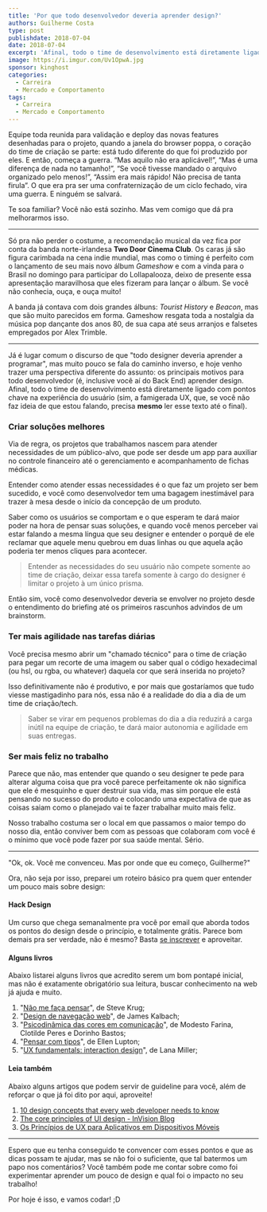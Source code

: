 ```yaml
---
title: 'Por que todo desenvolvedor deveria aprender design?'
authors: Guilherme Costa
type: post
publishdate: 2018-07-04
date: 2018-07-04
excerpt: 'Afinal, todo o time de desenvolvimento está diretamente ligado com pontos chave na experiência do usuário.'
image: https://i.imgur.com/Uv1OpwA.jpg
sponsor: kinghost
categories:
  - Carreira
  - Mercado e Comportamento
tags:
  - Carreira
  - Mercado e Comportamento
---
```


Equipe toda reunida para validação e deploy das novas features desenhadas para o
projeto, quando a janela do browser poppa, o coração do time de criação se
parte: está tudo diferente do que foi produzido por eles. E então, começa a
guerra. “Mas aquilo não era aplicável!”, “Mas é uma diferença de nada no
tamanho!”, “Se você tivesse mandado o arquivo organizado pelo menos!”, “Assim
era mais rápido! Não precisa de tanta firula”. O que era pra ser uma
confraternização de um ciclo fechado, vira uma guerra. E ninguém se salvará.

Te soa familiar? Você não está sozinho. Mas vem comigo que dá pra melhorarmos
isso.

*****

Só pra não perder o costume, a recomendação musical da vez fica por conta da
banda norte-irlandesa **Two Door Cinema Club**. Os caras já são figura carimbada
na cena indie mundial, mas como o timing é perfeito com o lançamento de seu mais
novo álbum *Gameshow* e com a vinda para o Brasil no domingo para participar do
Lollapalooza, deixo de presente essa apresentação maravilhosa que eles fizeram
para lançar o álbum. Se você não conhecia, ouça, e ouça muito!

A banda já contava com dois grandes álbuns: *Tourist History* e *Beacon*, mas
que são muito parecidos em forma. Gameshow resgata toda a nostalgia da música
pop dançante dos anos 80, de sua capa até seus arranjos e falsetes empregados
por Alex Trimble.

*****

Já é lugar comum o discurso de que "todo designer deveria aprender a programar",
mas muito pouco se fala do caminho inverso, e hoje venho trazer uma perspectiva
diferente do assunto: os principais motivos para todo desenvolvedor (é,
inclusive você aí do Back End) aprender design. Afinal, todo o time de
desenvolvimento está diretamente ligado com pontos chave na experiência do
usuário (sim, a famigerada UX, que, se você não faz ideia de que estou falando,
precisa **mesmo** ler esse texto até o final).

### Criar soluções melhores

Via de regra, os projetos que trabalhamos nascem para atender necessidades de um
público-alvo, que pode ser desde um app para auxiliar no controle financeiro até
o gerenciamento e acompanhamento de fichas médicas.

Entender como atender essas necessidades é o que faz um projeto ser bem
sucedido, e você como desenvolvedor tem uma bagagem inestimável para trazer à
mesa desde o início da concepção de um produto.

Saber como os usuários se comportam e o que esperam te dará maior poder na hora
de pensar suas soluções, e quando você menos perceber vai estar falando a mesma
língua que seu designer e entender o porquê de ele reclamar que aquele menu
quebrou em duas linhas ou que aquela ação poderia ter menos cliques para
acontecer.

> Entender as necessidades do seu usuário não compete somente ao time de criação,
> deixar essa tarefa somente à cargo do designer é limitar o projeto à um único
prisma.

Então sim, você como desenvolvedor deveria se envolver no projeto desde o
entendimento do briefing até os primeiros rascunhos advindos de um brainstorm.

### Ter mais agilidade nas tarefas diárias

Você precisa mesmo abrir um "chamado técnico" para o time de criação para pegar
um recorte de uma imagem ou saber qual o código hexadecimal (ou hsl, ou rgba, ou
whatever) daquela cor que será inserida no projeto?

Isso definitivamente não é produtivo, e por mais que gostaríamos que tudo viesse
mastigadinho para nós, essa não é a realidade do dia a dia de um time de
criação/tech.

> Saber se virar em pequenos problemas do dia a dia reduzirá a carga inútil na
> equipe de criação, te dará maior autonomia e agilidade em suas entregas.

### Ser mais feliz no trabalho

Parece que não, mas entender que quando o seu designer te pede para alterar
alguma coisa que pra você parece perfeitamente ok não significa que ele é
mesquinho e quer destruir sua vida, mas sim porque ele está pensando no sucesso
do produto e colocando uma expectativa de que as coisas saiam como o planejado
vai te fazer trabalhar muito mais feliz.

Nosso trabalho costuma ser o local em que passamos o maior tempo do nosso dia,
então conviver bem com as pessoas que colaboram com você é o mínimo que você
pode fazer por sua saúde mental. Sério.

*****

"Ok, ok. Você me convenceu. Mas por onde que eu começo, Guilherme?"

Ora, não seja por isso, preparei um roteiro básico pra quem quer entender um
pouco mais sobre design:

#### Hack Design

Um curso que chega semanalmente pra você por email que aborda todos os pontos do
design desde o princípio, e totalmente grátis. Parece bom demais pra ser
verdade, não é mesmo? Basta [se inscrever](https://hackdesign.org/) e
aproveitar.

#### Alguns livros

Abaixo listarei alguns livros que acredito serem um bom pontapé inicial, mas não
é exatamente obrigatório sua leitura, buscar conhecimento na web já ajuda e
muito.

1.  "[Não me faça pensar](https://www.amazon.com.br/NÃ£o-Me-FaÃ§a-Pensar-Atualizado/dp/8576088509)",
de Steve Krug;
1.  "[Design de navegação web](https://www.amazon.com.br/Design-NavegaÃ§Ã£o-Web-Otimizando-ExperiÃªncia-ebook/dp/B019HNBXSI/)",
de James Kalbach;
1.  "[Psicodinâmica das cores em comunicação](https://www.amazon.com.br/PsicodinÃ¢mica-das-Cores-em-ComunicaÃ§Ã£o/dp/8521205465)",
de Modesto Farina, Clotilde Peres e Dorinho Bastos;
1.  "[Pensar com tipos](https://www.amazon.com.br/Pensar-com-Tipos-Ellen-Lupton/dp/8540502836)",
de Ellen Lupton;
1.  "[UX fundamentals: interaction design](http://go.usabilla.com/ux-fundamentals-interaction-design-ebook)", de
Lana Miller;

#### Leia também

Abaixo alguns artigos que podem servir de guideline para você, além de reforçar
o que já foi dito por aqui, aproveite!

1. [10 design concepts that every web developer needs to know](http://www.creativebloq.com/web-design/10-design-concepts-web-developers-need-know-11135255)
1. [The core principles of UI design - InVision Blog](http://blog.invisionapp.com/core-principles-of-ui-design/)
1. [Os Princípios de UX para Aplicativos em Dispositivos Móveis](https://www.thinkwithgoogle.com/intl/pt-br/articles/mobile-app-ux-principles.html)

*****

Espero que eu tenha conseguido te convencer com esses pontos e que as dicas
possam te ajudar, mas se não foi o suficiente, que tal batermos um papo nos
comentários? Você também pode me contar sobre como foi experimentar aprender um
pouco de design e qual foi o impacto no seu trabalho!

Por hoje é isso, e vamos codar! ;D
